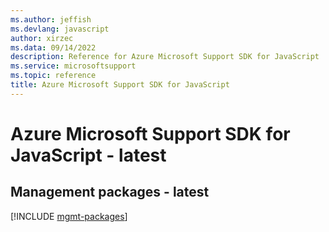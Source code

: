 ```yaml
---
ms.author: jeffish
ms.devlang: javascript
author: xirzec
ms.data: 09/14/2022
description: Reference for Azure Microsoft Support SDK for JavaScript
ms.service: microsoftsupport
ms.topic: reference
title: Azure Microsoft Support SDK for JavaScript
---
```

# Azure Microsoft Support SDK for JavaScript - latest

## Management packages - latest
[!INCLUDE [mgmt-packages](microsoft-support-mgmt-index.md)]